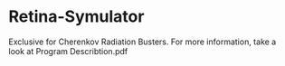 # Retina-Symulator
Exclusive for Cherenkov Radiation Busters.
For more information, take a look at Program Describtion.pdf

